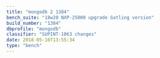 ```yaml
---
title: "mongodb 2 1384"
bench_suite: "18w20 NXP-25000 upgrade Gatling version"
build_number: "1384"
dbprofile: "mongodb"
classifier: "SUPINT-1063 changes"
date: 2018-05-16T13:55:34
type: "bench"
---
```

